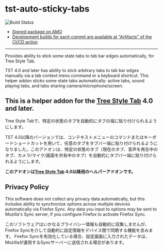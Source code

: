 # tst-auto-sticky-tabs

![Build Status](https://github.com/piroor/tst-auto-sticky-tabs/actions/workflows/main.yml/badge.svg?branch=trunk)

* [Signed package on AMO](https://addons.mozilla.org/firefox/addon/tst-auto-sticky-tabs/)
* [Development builds for each commit are available at "Artifacts" of the CI/CD action](https://github.com/piroor/tst-auto-sticky-tabs/actions?query=workflow%3ACI%2FCD)

----

Provides ability to stick some state tabs to tab bar edges automatically, for Tree Style Tab.

TST 4.0 and later has ability to stick arbitrary tabs to tab bar edges manually via a tab context menu command or a keyboard shortcut. This helper addon sticks some state tabs automatically: active tabs, sound playing tabs, and tabs sharing camera/microphone/screen.

<strong>This is a helper addon for the <a href="https://addons.mozilla.org/firefox/addon/tree-style-tab/">Tree Style Tab</a> 4.0 and later.</strong>
----

Tree Style Tabで、特定の状態のタブを自動的にタブの端に貼り付けられるようにします。

TST 4.0以降のバージョンでは、コンテキストメニューのコマンドまたはキーボードショートカットを用いて、任意のタブをタブバー端に貼り付けられるようになりました。このアドオンは、特定の状態のタブ（現在のタブ、音声を再生中のタブ、カメラ/マイク/画面を共有中のタブ）を自動的にタブバー端に貼り付けられるようにします。

<strong>このアドオンは<a href="https://addons.mozilla.org/firefox/addon/tree-style-tab/">Tree Style Tab</a> 4.0以降用のヘルパーアドオンです。</strong>

## Privacy Policy

This software does not collect any privacy data automatically, but this includes ability to synchronize options across multiple devices automatically via Firefox Sync.
Any data you input to options may be sent to Mozilla's Sync server, if you configure Firefox to activate Firefox Sync.

このソフトウェアはいかなるプライバシー情報も自動的に収集しませんが、Firefox Syncを介して自動的に設定情報をデバイス間で同期する機能を含みます。
Firefox Syncを有効化している場合、設定画面に入力されたデータは、Mozillaが運用するSyncサーバーに送信される場合があります。
